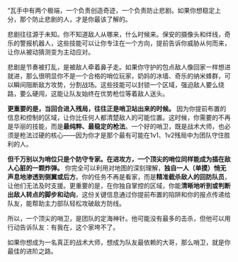 “瓦手中有两个极端，一个负责创造奇迹，一个负责防止悲剧。如果你想稳定上分，那个防止悲剧的人，才是你最该了解的。

悲剧往往源于未知。你不知道敌人从哪来，什么时候来。保安的摄像头和绊线，奇乐的警报机器人，这些技能可以让你专注在一个方向，提前告诉你威胁从何而来，让你从被动猜测变为主动应对。

悲剧是节奏被打乱，是被敌人牵着鼻子走。如果你守护的包点敌人像回家一样想进就进，那么很明显你不是一个合格的哨位玩家，奶妈的冰墙、奇乐的纳米蜂群，可以瞬间阻断敌方攻势，分割战场。这些技能可以封锁一个区域，强迫敌人要么绕路，要么硬闯，这能让队友始终在优势枪位等着敌人送头。

**更重要的是，当回合进入残局，往往正是哨卫站出来的时候。** 因为你提前布置的信息和控制的区域，让你比任何人都清楚敌人的可能位置。这时候，你需要的不再是华丽的技能，而是**最纯粹、最稳定的枪法**。一个好的哨卫，既是战术大师，也必须是枪法过硬的核心——因为你才是那个最有可能在1v1、1v2残局中为团队守住胜利的人。

**但千万别以为哨位只是个防守专家。在进攻方，一个顶尖的哨位同样能成为插在敌人心脏的一颗炸弹。** 你完全可以利用对地图的深刻理解，**独自一人（单摸）悄无声息地渗透到侧翼或后方**。你的任务不再是看家，而是**精准截杀敌人的回防队员**，让他们无法及时支援。更重要的是，在你独自掌控的区域，你能**清晰地听到或判断出敌人转点的脚步和动向**，这份关键信息通过你提前布置的陷阱和你的报点传递给队友，能帮助主力部队轻松攻破敌方防线。

所以，一个顶尖的哨卫，是团队的定海神针。他可能没有最多的击杀，但他可以用行动告诉队友：有我在，这个家垮不了。

如果你想成为一名真正的战术大师，想成为队友最依赖的大哥，那么哨卫，就是你最佳的进阶之路。
